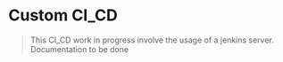# Custom CI_CD

> This CI_CD work in progress involve the usage of a jenkins server. 
> Documentation to be done
